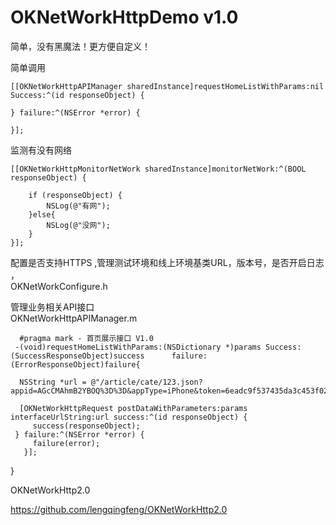 # OKNetWorkHttpDemo v1.0
简单，没有黑魔法！更方便自定义！

简单调用
    
    [[OKNetWorkHttpAPIManager sharedInstance]requestHomeListWithParams:nil Success:^(id responseObject) {
       
    } failure:^(NSError *error) {
        
    }];
    
监测有没有网络

    [[OKNetWorkHttpMonitorNetWork sharedInstance]monitorNetWork:^(BOOL responseObject) {
        
        if (responseObject) {
            NSLog(@"有网");
        }else{
            NSLog(@"没网");
        }
    }];
配置是否支持HTTPS ,管理测试环境和线上环境基类URL，版本号，是否开启日志 ，   
  OKNetWorkConfigure.h
    
管理业务相关API接口  
    OKNetWorkHttpAPIManager.m
    
      #pragma mark - 首页展示接口 V1.0
     -(void)requestHomeListWithParams:(NSDictionary *)params Success:(SuccessResponseObject)success      failure:(ErrorResponseObject)failure{

      NSString *url = @"/article/cate/123.json?appid=AGcCMAhmB2YBOQ%3D%3D&appType=iPhone&token=6eadc9f537435da3c453f028ada5d54a&version=2.3.1&page=1";
    
      [OKNetWorkHttpRequest postDataWithParameters:params interfaceUrlString:url success:^(id responseObject) {
         success(responseObject);
     } failure:^(NSError *error) {
         failure(error);
       }];
    
}

OKNetWorkHttp2.0

https://github.com/lengqingfeng/OKNetWorkHttp2.0
